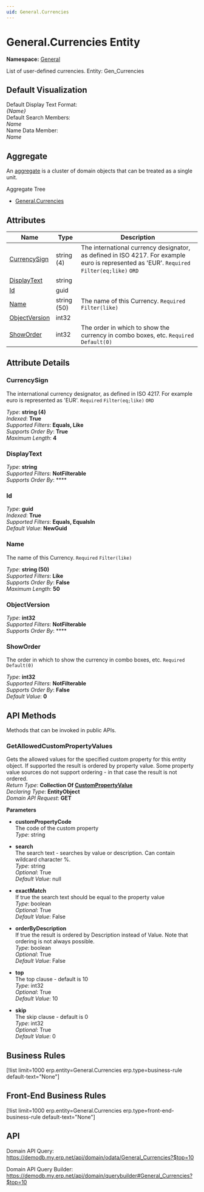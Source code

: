 ```yaml
---
uid: General.Currencies
---
```

# General.Currencies Entity

**Namespace:** [General](General.md)  

List of user-defined currencies. Entity: Gen_Currencies

## Default Visualization
Default Display Text Format:  
_{Name}_  
Default Search Members:  
_Name_  
Name Data Member:  
_Name_  

## Aggregate
An [aggregate](https://docs.erp.net/tech/advanced/concepts/aggregates.html) is a cluster of domain objects that can be treated as a single unit.  

Aggregate Tree  
* [General.Currencies](General.Currencies.md)  

## Attributes

| Name | Type | Description |
| ---- | ---- | --- |
| [CurrencySign](General.Currencies.md#currencysign) | string (4) | The international currency designator, as defined in ISO 4217. For example euro is represented as 'EUR'. `Required` `Filter(eq;like)` `ORD` 
| [DisplayText](General.Currencies.md#displaytext) | string |  
| [Id](General.Currencies.md#id) | guid |  
| [Name](General.Currencies.md#name) | string (50) | The name of this Currency. `Required` `Filter(like)` 
| [ObjectVersion](General.Currencies.md#objectversion) | int32 |  
| [ShowOrder](General.Currencies.md#showorder) | int32 | The order in which to show the currency in combo boxes, etc. `Required` `Default(0)` 


## Attribute Details

### CurrencySign

The international currency designator, as defined in ISO 4217. For example euro is represented as 'EUR'. `Required` `Filter(eq;like)` `ORD`

_Type_: **string (4)**  
_Indexed_: **True**  
_Supported Filters_: **Equals, Like**  
_Supports Order By_: **True**  
_Maximum Length_: **4**  

### DisplayText

_Type_: **string**  
_Supported Filters_: **NotFilterable**  
_Supports Order By_: ****  

### Id

_Type_: **guid**  
_Indexed_: **True**  
_Supported Filters_: **Equals, EqualsIn**  
_Default Value_: **NewGuid**  

### Name

The name of this Currency. `Required` `Filter(like)`

_Type_: **string (50)**  
_Supported Filters_: **Like**  
_Supports Order By_: **False**  
_Maximum Length_: **50**  

### ObjectVersion

_Type_: **int32**  
_Supported Filters_: **NotFilterable**  
_Supports Order By_: ****  

### ShowOrder

The order in which to show the currency in combo boxes, etc. `Required` `Default(0)`

_Type_: **int32**  
_Supported Filters_: **NotFilterable**  
_Supports Order By_: **False**  
_Default Value_: **0**  


## API Methods

Methods that can be invoked in public APIs.

### GetAllowedCustomPropertyValues

Gets the allowed values for the specified custom property for this entity object.              If supported the result is ordered by property value. Some property value sources do not support ordering - in that case the result is not ordered.  
_Return Type_: **Collection Of [CustomPropertyValue](../data-types.md#general.custompropertyvalue)**  
_Declaring Type_: **EntityObject**  
_Domain API Request_: **GET**  

**Parameters**  
  * **customPropertyCode**  
    The code of the custom property  
    _Type_: string  

  * **search**  
    The search text - searches by value or description. Can contain wildcard character %.  
    _Type_: string  
     _Optional_: True  
    _Default Value_: null  

  * **exactMatch**  
    If true the search text should be equal to the property value  
    _Type_: boolean  
     _Optional_: True  
    _Default Value_: False  

  * **orderByDescription**  
    If true the result is ordered by Description instead of Value. Note that ordering is not always possible.  
    _Type_: boolean  
     _Optional_: True  
    _Default Value_: False  

  * **top**  
    The top clause - default is 10  
    _Type_: int32  
     _Optional_: True  
    _Default Value_: 10  

  * **skip**  
    The skip clause - default is 0  
    _Type_: int32  
     _Optional_: True  
    _Default Value_: 0  



## Business Rules

[!list limit=1000 erp.entity=General.Currencies erp.type=business-rule default-text="None"]

## Front-End Business Rules

[!list limit=1000 erp.entity=General.Currencies erp.type=front-end-business-rule default-text="None"]

## API

Domain API Query:
<https://demodb.my.erp.net/api/domain/odata/General_Currencies?$top=10>

Domain API Query Builder:
<https://demodb.my.erp.net/api/domain/querybuilder#General_Currencies?$top=10>

